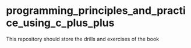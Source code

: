 # programming_principles_and_practice_using_c_plus_plus
This repository should store the drills and exercises of the book
